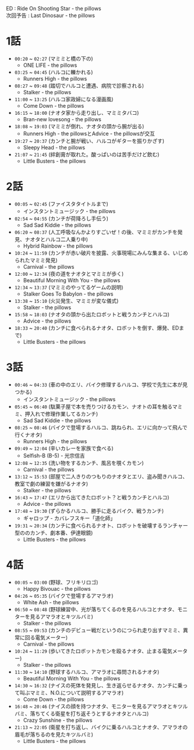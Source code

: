 ED : Ride On Shooting Star - the pillows  
次回予告 : Last Dinosaur - the pillows
# 1話
- `00:20` ~ `02:27` (マミミと橋の下の)
   - ONE LIFE - the pillows
- `03:25` ~ `04:45` (ハルコに轢かれる)
   - Runners High - the pillows
- `08:27` ~ `09:48` (踏切でハルコと遭遇、病院で診察される)
   - Stalker - the pillows
- `11:00` ~ `13:25` (ハルコ家政婦になる漫画風)
   - Come Down - the pillows
- `16:15` ~ `18:00` (ナオタ家から走り出し、マミミタバコ)
   - Bran-new lovesong - the pillows
- `18:08` ~ `19:03` (マミミが倒れ、ナオタの頭から腕が出る)
   - Runners High - the pillowsとAdvice - the pillowsが交互
- `19:27` ~ `20:37` (カンチと腕が戦い、ハルコがギターを振りかざす)
   - Sleepy Head - the pillows
- `21:07` ~ `21:45` (絆創膏が取れた。酸っぱいのは苦手だけど飲む)
   - Little Busters - the pillows

# 2話
- `00:05` ~ `02:45` (ファイスタタイトルまで)
   - インスタントミュージック - the pillows
- `02:54` ~ `04:55` (カンチが荷降ろし手伝う)
   - Sad Sad Kiddie - the pillows
- `06:20` ~ `08:37` (人工呼吸なんかよりすごいぜ！の後、マミミがカンチを発見、ナオタとハルコ二人乗り中)
   - Hybrid Rainbow - the pillows
- `10:24` ~ `11:59` (カンチが赤い破片を披露、火事現場にみんな集まる、いじめられたマミミ発見)
   - Carnival - the pillows
- `12:00` ~ `12:34` (夜の道をナオタとマミミが歩く)
   - Beautiful Morning With You - the pillows
- `12:34` ~ `13:37` (マミミのやってるゲームの説明)
   - Stalker Goes To Babylon - the pillows
- `13:38` ~ `15:10` (火災発生、マミミが変な儀式)
   - Stalker - the pillows
- `15:58` ~ `18:03` (ナオタの頭から出たロボットと戦うカンチとハルコ)
   - Advice - the pillows
- `18:33` ~ `20:40` (カンチに食べられるナオタ、ロボットを倒す、爆発、EDまで)
   - Little Busters - the pillows

# 3話
- `00:46` ~ `04:33` (車の中のエリ、バイク修理するハルコ、学校で先生に本が見つかる)
   - インスタントミュージック - the pillows
- `05:45` ~ `06:40` (駄菓子屋で本を売りつけるカモン、ナオトの耳を触るマミミ、押入れで修理作業してるカンチ)
   - Sad Sad Kiddie - the pillows
- `08:25` ~ `08:46` (バイクで登場するハルコ、跳ねられ、エリに向かって飛んで行くナオタ)
   - Runners High - the pillows
- `09:49` ~ `12:04` (辛いカレーを家族で食べる)
   - Selfish-B (B-5) - 光宗信吉
- `12:08` ~ `12:35` (洗い物をするカンチ、風呂を覗くカモン)
   - Carnival - the pillows
- `13:12` ~ `15:53` (部屋で二人きりのつもりのナオタとエリ、盗み聞きハルコ、教室で劇の練習を嫌がるナオタ)
   - Stalker - the pillows
- `16:43` ~ `17:47` (エリから出てきたロボット？と戦うカンチとハルコ)
   - Advice - the pillows
- `17:48` ~ `19:30` (ずらかるハルコ、勝手に走るバイク、戦うカンチ)
   - ギャロップ - カバレフスキー「道化師」
- `19:31` ~ `20:34` (カンチに食べられるナオト、ロボットを破壊するランチャー型ののカンチ、劇本番、伊達眼鏡)
   - Little Busters - the pillows

# 4話
- `00:05` ~ `03:00` (野球、フリキリロゴ)
   - Happy Bivouac - the pillows
- `04:26` ~ `05:35` (バイクで登場するアマラオ)
   - White Ash - the pillows
- `06:50` ~ `08:48` (野球練習中、光が落ちてくるのを見るハルコとナオタ、モニターを見るアマラオとキツルバミ)
   - Stalker - the pillows
- `08:55` ~ `09:53` (カンチのデビュー戦だというのにつられ走り出すマミミ、異常に回る電気メーター)
   - Carnival - the pillows
- `10:24` ~ `11:29` (歩いてきたロボットカモンを殴るナオタ、止まる電気メーター)
   - Stalker - the pillows
- `11:30` ~ `14:10` (野球するハルコ、アマラオに尋問されるナオタ)
   - Beautiful Morning With You - the pillows
- `14:30` ~ `16:32` (ナイスの死体を発見し、生き返らせるナオタ、カンチに乗って叫ぶマミミ、N.O.について説明するアマラオ)
   - Come Down - the pillows
- `16:48` ~ `20:46` (ナイスの顔を持つナオタ、モニターを見るアマラオとキツルバミ、落ちてくる衛星を打ち返そうとするナオタとハルコ)
   - Crazy Sunshine - the pillows
- `21:13` ~ `22:05` (衛星を打ち返し、バイクに乗るハルコとナオタ、アマラオの眉毛が落ちるのを見たキツルバミ)
   - Little Busters - the pillows

